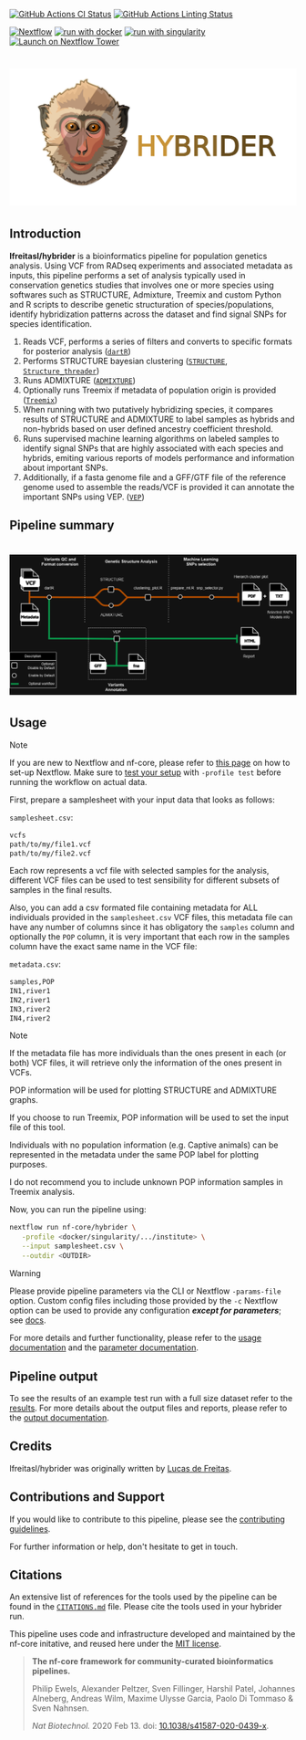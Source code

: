 [![GitHub Actions CI Status](https://github.com/nf-core/hybrider/workflows/nf-core%20CI/badge.svg)](https://github.com/nf-core/hybrider/actions?query=workflow%3A%22nf-core+CI%22)
[![GitHub Actions Linting Status](https://github.com/nf-core/hybrider/workflows/nf-core%20linting/badge.svg)](https://github.com/nf-core/hybrider/actions?query=workflow%3A%22nf-core+linting%22)<!--[![AWS CI](https://img.shields.io/badge/CI%20tests-full%20size-FF9900?labelColor=000000&logo=Amazon%20AWS)](https://nf-co.re/hybrider/results)[![Cite with Zenodo](http://img.shields.io/badge/DOI-10.5281/zenodo.XXXXXXX-1073c8?labelColor=000000)](https://doi.org/10.5281/zenodo.XXXXXXX)-->

[![Nextflow](https://img.shields.io/badge/nextflow%20DSL2-%E2%89%A523.04.0-23aa62.svg)](https://www.nextflow.io/)
[![run with docker](https://img.shields.io/badge/run%20with-docker-0db7ed?labelColor=000000&logo=docker)](https://www.docker.com/)
[![run with singularity](https://img.shields.io/badge/run%20with-singularity-1d355c.svg?labelColor=000000)](https://sylabs.io/docs/)
[![Launch on Nextflow Tower](https://img.shields.io/badge/Launch%20%F0%9F%9A%80-Nextflow%20Tower-%234256e7)](https://tower.nf/launch?pipeline=https://github.com/lfreitasl/hybrider)

# ![lfreitasl/hybrider](docs/images/hybrider_logo.png)

<!--[![Get help on Slack](http://img.shields.io/badge/slack-nf--core%20%23hybrider-4A154B?labelColor=000000&logo=slack)](https://nfcore.slack.com/channels/hybrider)[![Follow on Twitter](http://img.shields.io/badge/twitter-%40nf__core-1DA1F2?labelColor=000000&logo=twitter)](https://twitter.com/nf_core)[![Follow on Mastodon](https://img.shields.io/badge/mastodon-nf__core-6364ff?labelColor=FFFFFF&logo=mastodon)](https://mstdn.science/@nf_core)[![Watch on YouTube](http://img.shields.io/badge/youtube-nf--core-FF0000?labelColor=000000&logo=youtube)](https://www.youtube.com/c/nf-core) -->

## Introduction

**lfreitasl/hybrider** is a bioinformatics pipeline for population genetics analysis. Using VCF from RADseq experiments and associated metadata as inputs, this pipeline performs a set of analysis typically used in conservation genetics studies that involves one or more species using softwares such as STRUCTURE, Admixture, Treemix and custom Python and R scripts to describe genetic structuration of species/populations, identify hybridization patterns across the dataset and find signal SNPs for species identification.

<!-- TODO nf-core:
   Complete this sentence with a 2-3 sentence summary of what types of data the pipeline ingests, a brief overview of the
   major pipeline sections and the types of output it produces. You're giving an overview to someone new
   to nf-core here, in 15-20 seconds. For an example, see https://github.com/nf-core/rnaseq/blob/master/README.md#introduction
-->

<!-- TODO nf-core: Include a figure that guides the user through the major workflow steps. Many nf-core
     workflows use the "tube map" design for that. See https://nf-co.re/docs/contributing/design_guidelines#examples for examples.   -->
<!-- TODO nf-core: Fill in short bullet-pointed list of the default steps in the pipeline -->

1. Reads VCF, performs a series of filters and converts to specific formats for posterior analysis ([`dartR`](https://onlinelibrary.wiley.com/doi/10.1111/1755-0998.12745))
2. Performs STRUCTURE bayesian clustering ([`STRUCTURE`](https://web.stanford.edu/group/pritchardlab/structure.html), [`Structure_threader`](https://structure-threader.readthedocs.io/en/latest/))
3. Runs ADMIXTURE ([`ADMIXTURE`](https://dalexander.github.io/admixture/))
4. Optionally runs Treemix if metadata of population origin is provided ([`Treemix`](https://bitbucket.org/nygcresearch/treemix/wiki/Home))
5. When running with two putatively hybridizing species, it compares results of STRUCTURE and ADMIXTURE to label samples as hybrids and non-hybrids based on user defined ancestry coefficient threshold.
6. Runs supervised machine learning algorithms on labeled samples to identify signal SNPs that are highly associated with each species and hybrids, emiting various reports of models performance and information about important SNPs.
7. Additionally, if a fasta genome file and a GFF/GTF file of the reference genome used to assemble the reads/VCF is provided it can annotate the important SNPs using VEP. ([`VEP`](https://www.ensembl.org/info/docs/tools/vep/index.html))

## Pipeline summary
# ![lfreitasl/hybrider](docs/images/hybrider_metro.png)

## Usage

> [!NOTE]
> If you are new to Nextflow and nf-core, please refer to [this page](https://nf-co.re/docs/usage/installation) on how to set-up Nextflow. Make sure to [test your setup](https://nf-co.re/docs/usage/introduction#how-to-run-a-pipeline) with `-profile test` before running the workflow on actual data.

<!-- TODO nf-core: Describe the minimum required steps to execute the pipeline, e.g. how to prepare samplesheets.
     Explain what rows and columns represent. For instance (please edit as appropriate):
-->
First, prepare a samplesheet with your input data that looks as follows:

`samplesheet.csv`:

```csv
vcfs
path/to/my/file1.vcf
path/to/my/file2.vcf
```

Each row represents a vcf file with selected samples for the analysis, different VCF files can be used to test sensibility for different subsets of samples in the final results.

Also, you can add a csv formated file containing metadata for ALL individuals provided in the `samplesheet.csv` VCF files, this metadata file can have any number of columns since it has obligatory the `samples` column and optionally the `POP` column, it is very important that each row in the samples column have the exact same name in the VCF file:

`metadata.csv`:

```csv
samples,POP
IN1,river1
IN2,river1
IN3,river2
IN4,river2
```

> [!NOTE]
> If the metadata file has more individuals than the ones present in each (or both) VCF files, it will retrieve only the information of the ones present in VCFs.
>
> POP information will be used for plotting STRUCTURE and ADMIXTURE graphs.
>
> If you choose to run Treemix, POP information will be used to set the input file of this tool.
>
> Individuals with no population information (e.g. Captive animals) can be represented in the metadata under the same POP label for plotting purposes.
>
> I do not recommend you to include unknown POP information samples in Treemix analysis.


Now, you can run the pipeline using:

<!-- TODO nf-core: update the following command to include all required parameters for a minimal example -->

```bash
nextflow run nf-core/hybrider \
   -profile <docker/singularity/.../institute> \
   --input samplesheet.csv \
   --outdir <OUTDIR>
```

> [!WARNING]
> Please provide pipeline parameters via the CLI or Nextflow `-params-file` option. Custom config files including those provided by the `-c` Nextflow option can be used to provide any configuration _**except for parameters**_;
> see [docs](https://nf-co.re/usage/configuration#custom-configuration-files).

For more details and further functionality, please refer to the [usage documentation](https://github.com/lfreitasl/hybrider/blob/main/docs/usage.md) and the [parameter documentation](https://github.com/lfreitasl/hybrider/blob/main/docs/parameters.md).

## Pipeline output

To see the results of an example test run with a full size dataset refer to the [results](https://github.com/lfreitasl/hybrider/blob/main/results).
For more details about the output files and reports, please refer to the
[output documentation](https://github.com/lfreitasl/hybrider/blob/main/docs/output.md).

## Credits

lfreitasl/hybrider was originally written by [Lucas de Freitas](https://github.com/lfreitasl).


## Contributions and Support

If you would like to contribute to this pipeline, please see the [contributing guidelines](.github/CONTRIBUTING.md).

For further information or help, don't hesitate to get in touch.

## Citations

<!-- TODO nf-core: Add citation for pipeline after first release. Uncomment lines below and update Zenodo doi and badge at the top of this file. -->
<!-- If you use nf-core/hybrider for your analysis, please cite it using the following doi: [10.5281/zenodo.XXXXXX](https://doi.org/10.5281/zenodo.XXXXXX) -->

<!-- TODO nf-core: Add bibliography of tools and data used in your pipeline -->

An extensive list of references for the tools used by the pipeline can be found in the [`CITATIONS.md`](CITATIONS.md) file. Please cite the tools used in your hybrider run.

This pipeline uses code and infrastructure developed and maintained by the nf-core initative, and reused here under the [MIT license](https://github.com/nf-core/tools/blob/master/LICENSE).

> **The nf-core framework for community-curated bioinformatics pipelines.**
>
> Philip Ewels, Alexander Peltzer, Sven Fillinger, Harshil Patel, Johannes Alneberg, Andreas Wilm, Maxime Ulysse Garcia, Paolo Di Tommaso & Sven Nahnsen.
>
> _Nat Biotechnol._ 2020 Feb 13. doi: [10.1038/s41587-020-0439-x](https://dx.doi.org/10.1038/s41587-020-0439-x).
